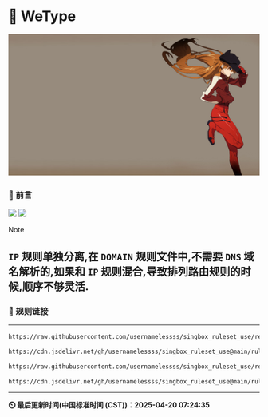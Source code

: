 
# 🧸 WeType
![](https://raw.githubusercontent.com/usernamelessss/picture-bed/main/images/202504042256831.jpg)
### 📣 前言
![](https://shields.io/badge/-移除重复规则-ff69b4) ![](https://shields.io/badge/-IP&nbsp;规则单独存放不与&nbsp;DOMAIN&nbsp;等混合-green)
> [!NOTE]
**`IP` 规则单独分离,在 `DOMAIN` 规则文件中,不需要 `DNS` 域名解析的,如果和 `IP` 规则混合,导致排列路由规则的时候,顺序不够灵活.**
---

###  🔗 规则链接
---

```url
https://raw.githubusercontent.com/usernamelessss/singbox_ruleset_use/refs/heads/main/rule/WeType/WeType_No_IP.json
```

```url
https://cdn.jsdelivr.net/gh/usernamelessss/singbox_ruleset_use@main/rule/WeType/WeType_No_IP.json
```

```url
https://raw.githubusercontent.com/usernamelessss/singbox_ruleset_use/refs/heads/main/rule/WeType/WeType_No_IP.srs
```

```url
https://cdn.jsdelivr.net/gh/usernamelessss/singbox_ruleset_use@main/rule/WeType/WeType_No_IP.srs
```

---
**⏲️ 最后更新时间(中国标准时间 (CST))：2025-04-20 07:24:35**
